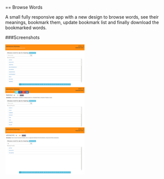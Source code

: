 == Browse Words

A small fully responsive app with a new design to browse words, see their meanings, bookmark them, update bookmark list and finally download the bookmarked words.

###Screenshots

<img src="/ScreenShots/home_screen.png" alt="Screen 1" style="width:50%;"/>
<br/>

<img src="/ScreenShots/with_share_options.png" alt="Screen 1" style="width:50%;"/>
<br/>

<img src="/ScreenShots/word_selected_and_bookmarked.png" alt="Screen 1" style="width:50%;"/>

